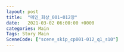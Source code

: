 ```yaml
---
layout: post
title:  "메인_회상_001~012장"
date:   2021-03-02 06:00:00 +0000
categories: Main
Tags: Story Main
SceneCode: ["scene_skip_cp001-012_q1_s10"]
---
```

